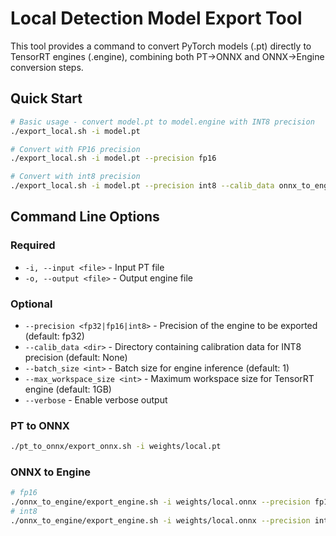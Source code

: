 # Local Detection Model Export Tool

This tool provides a command to convert PyTorch models (.pt) directly to TensorRT engines (.engine), combining both PT→ONNX and ONNX→Engine conversion steps.

## Quick Start

```bash
# Basic usage - convert model.pt to model.engine with INT8 precision
./export_local.sh -i model.pt

# Convert with FP16 precision
./export_local.sh -i model.pt --precision fp16

# Convert with int8 precision
./export_local.sh -i model.pt --precision int8 --calib_data onnx_to_engine/calib_data

```

## Command Line Options

### Required
- `-i, --input <file>` - Input PT file
- `-o, --output <file>` - Output engine file

### Optional
- `--precision <fp32|fp16|int8>` - Precision of the engine to be exported (default: fp32)
- `--calib_data <dir>` - Directory containing calibration data for INT8 precision (default: None)
- `--batch_size <int>` - Batch size for engine inference (default: 1)
- `--max_workspace_size <int>` - Maximum workspace size for TensorRT engine (default: 1GB)
- `--verbose` - Enable verbose output


### PT to ONNX
```bash
./pt_to_onnx/export_onnx.sh -i weights/local.pt 

```

### ONNX to Engine
```bash
# fp16
./onnx_to_engine/export_engine.sh -i weights/local.onnx --precision fp16
# int8
./onnx_to_engine/export_engine.sh -i weights/local.onnx --precision int8 --calib_data onnx_to_engine/calib_data
```


